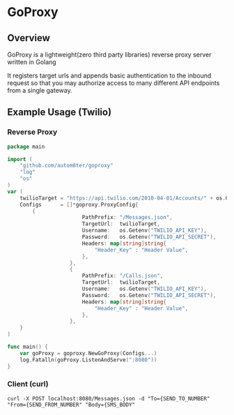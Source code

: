 # GoProxy

## Overview
GoProxy is a lightweight(zero third party libraries) reverse proxy server written in Golang

It registers target urls and appends basic authentication to the inbound request so that you may authorize access to 
many different API endpoints from a single gateway.


## Example Usage (Twilio)

### Reverse Proxy
```go
package main

import (
	"github.com/autom8ter/goproxy"
	"log"
	"os"
)
var (
	twilioTarget = "https://api.twilio.com/2010-04-01/Accounts/" + os.Getenv("TWILIO_ACCOUNT_SID")
	Configs      = []*goproxy.ProxyConfig{
		{
        				PathPrefix: "/Messages.json",
        				TargetUrl:  twilioTarget,
        				Username:   os.Getenv("TWILIO_API_KEY"),
        				Password:   os.Getenv("TWILIO_API_SECRET"),
        				Headers: map[string]string{
        					"Header_Key" : "Header Value",
        				},
        			},
        			{
        				PathPrefix: "/Calls.json",
        				TargetUrl:  twilioTarget,
        				Username:   os.Getenv("TWILIO_API_KEY"),
        				Password:   os.Getenv("TWILIO_API_SECRET"),
        				Headers: map[string]string{
        					"Header_Key" : "Header Value",
        				},
        			},
	}
)

func main() {
	var goProxy = goproxy.NewGoProxy(Configs...)
	log.Fatalln(goProxy.ListenAndServe(":8080"))
}

```

### Client (curl)

```text
curl -X POST localhost:8080/Messages.json -d "To={SEND_TO_NUMBER" "From={SEND_FROM_NUMBER" "Body={SMS_BODY"
```